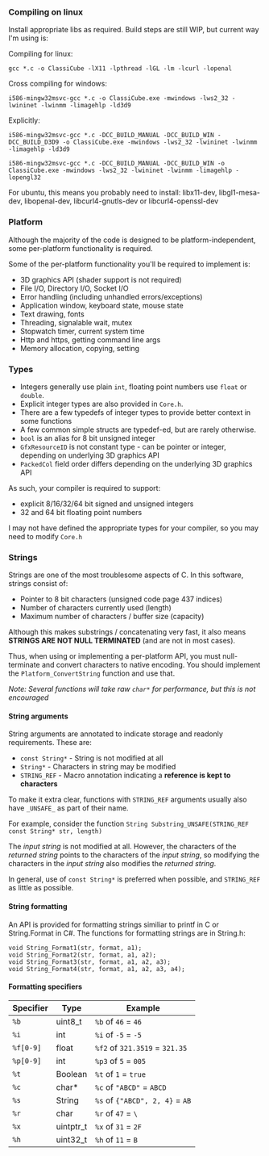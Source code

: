 ### Compiling on linux

Install appropriate libs as required. Build steps are still WIP, but current way I'm using is:

Compiling for linux: 

```gcc *.c -o ClassiCube -lX11 -lpthread -lGL -lm -lcurl -lopenal```

Cross compiling for windows:

```i586-mingw32msvc-gcc *.c -o ClassiCube.exe -mwindows -lws2_32 -lwininet -lwinmm -limagehlp -ld3d9```

Explicitly:

```i586-mingw32msvc-gcc *.c -DCC_BUILD_MANUAL -DCC_BUILD_WIN -DCC_BUILD_D3D9 -o ClassiCube.exe -mwindows -lws2_32 -lwininet -lwinmm -limagehlp -ld3d9```

```i586-mingw32msvc-gcc *.c -DCC_BUILD_MANUAL -DCC_BUILD_WIN -o ClassiCube.exe -mwindows -lws2_32 -lwininet -lwinmm -limagehlp -lopengl32```


For ubuntu, this means you probably need to install: libx11-dev, libgl1-mesa-dev, libopenal-dev, libcurl4-gnutls-dev or libcurl4-openssl-dev

### Platform
Although the majority of the code is designed to be platform-independent, some per-platform functionality is required.

Some of the per-platform functionality you'll be required to implement is:
- 3D graphics API (shader support is not required)
- File I/O, Directory I/O, Socket I/O
- Error handling (including unhandled errors/exceptions)
- Application window, keyboard state, mouse state
- Text drawing, fonts
- Threading, signalable wait, mutex
- Stopwatch timer, current system time
- Http and https, getting command line args
- Memory allocation, copying, setting

### Types
* Integers generally use plain ```int```, floating point numbers use ```float``` or ```double```. 
* Explicit integer types are also provided in ```Core.h```.
* There are a few typedefs of integer types to provide better context in some functions
* A few common simple structs are typedef-ed, but are rarely otherwise.
* ```bool``` is an alias for 8 bit unsigned integer
* ```GfxResourceID``` is not constant type - can be pointer or integer, depending on underlying 3D graphics API
* ```PackedCol``` field order differs depending on the underlying 3D graphics API

As such, your compiler is required to support:
- explicit 8/16/32/64 bit signed and unsigned integers
- 32 and 64 bit floating point numbers

I may not have defined the appropriate types for your compiler, so you may need to modify ```Core.h```

### Strings
Strings are one of the most troublesome aspects of C. In this software, strings consist of:
- Pointer to 8 bit characters (unsigned code page 437 indices)
- Number of characters currently used (length)
- Maximum number of characters / buffer size (capacity)

Although this makes substrings / concatenating very fast, it also means 
**STRINGS ARE NOT NULL TERMINATED** (and are not in most cases).

Thus, when using or implementing a per-platform API, you must null-terminate and convert characters to native encoding. You should implement the ```Platform_ConvertString``` function and use that.

*Note: Several functions will take raw ```char*``` for performance, but this is not encouraged*

#### String arguments
String arguments are annotated to indicate storage and readonly requirements. These are:
- ```const String*``` - String is not modified at all
- ```String*``` - Characters in string may be modified
- ```STRING_REF``` - Macro annotation indicating a **reference is kept to characters**

To make it extra clear, functions with ```STRING_REF``` arguments usually also have ```_UNSAFE_``` as part of their name.

For example, consider the function ```String Substring_UNSAFE(STRING_REF const String* str, length)```

The *input string* is not modified at all. However, the characters of the *returned string* points to the characters of the *input string*, so modifying the characters in the *input string* also modifies the *returned string*.

In general, use of ```const String*``` is preferred when possible, and ```STRING_REF``` as little as possible.

#### String formatting
An API is provided for formatting strings similiar to printf in C or String.Format in C#.
The functions for formatting strings are in String.h:
```
void String_Format1(str, format, a1);
void String_Format2(str, format, a1, a2);
void String_Format3(str, format, a1, a2, a3);
void String_Format4(str, format, a1, a2, a3, a4);
```
#### Formatting specifiers
| Specifier | Type | Example |
| ------------- |-------------| -----|
| ```%b```      | uint8_t | ```%b``` of ```46``` = ```46``` |
| ```%i```      | int | ```%i``` of ```-5``` = ```-5``` |
| ```%f[0-9]``` | float |  ```%f2``` of ```321.3519``` = ```321.35``` |
| ```%p[0-9]``` | int | ```%p3``` of ```5``` = ```005``` |
| ```%t```      | Boolean | ```%t``` of ```1``` = ```true``` |
| ```%c```      | char* | ```%c``` of ```"ABCD"``` = ```ABCD``` |
| ```%s```      | String |  ```%s``` of ```{"ABCD", 2, 4}``` = ```AB``` |
| ```%r```      | char | ```%r``` of ```47``` = ```\``` |
| ```%x```      | uintptr_t | ```%x``` of ```31``` = ```2F``` |
| ```%h```      | uint32_t | ```%h``` of ```11``` = ```B``` |
